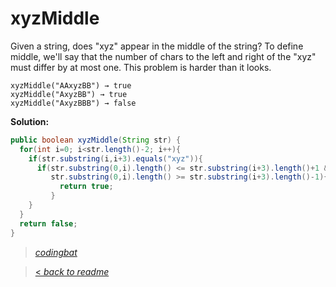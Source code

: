 # xyzMiddle

Given a string, does "xyz" appear in the middle of the string? To define middle, we'll say that the number of chars to the left and right of the "xyz" must differ by at most one. This problem is harder than it looks.

```
xyzMiddle("AAxyzBB") → true
xyzMiddle("AxyzBB") → true
xyzMiddle("AxyzBBB") → false
```

**Solution:**

```java
public boolean xyzMiddle(String str) {
  for(int i=0; i<str.length()-2; i++){
    if(str.substring(i,i+3).equals("xyz")){
      if(str.substring(0,i).length() <= str.substring(i+3).length()+1 &&
         str.substring(0,i).length() >= str.substring(i+3).length()-1){
           return true;
         }
    }
  }
  return false;
}
```

> _[codingbat](https://codingbat.com/prob/p159772)_

> [< _back to readme_](FINDREPLACEREADME)